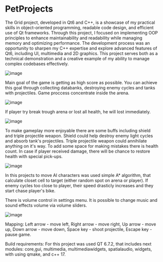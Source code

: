 # PetProjects

The Grid project, developed in Qt6 and C++, is a showcase of my practical skills in object-oriented programming, readable code design, and efficient use of Qt frameworks. Through this project, I focused on implementing OOP principles to enhance maintainability and readability while managing memory and optimizing performance. The development process was an opportunity to sharpen my C++ expertise and explore advanced features of Qt6, including UI, multimedia and 2D graphics. This project serves both as a technical demonstration and a creative example of my ability to manage complex codebases effectively.

![image](https://github.com/user-attachments/assets/7e2746a6-d23c-4a73-b2cb-02d62106cc4d)


Main goal of the game is getting as high score as possible. You can achieve this goal through collecting databanks, destroying enemy cycles and tanks with projectiles. Game proccess concentrate inside the arena. 

![image](https://github.com/user-attachments/assets/c4d78794-9105-4ee2-9da9-07440711f162)

If player try break trough arena or lost all health, he will lost immediately.

![image](https://github.com/user-attachments/assets/719a0447-22c9-4258-b582-d1c155bd9f51)

To make gameplay more enjoyable there are some buffs including shield and triple projectile weapon. Shield could help destroy enemy light cycles and absorb tank's projectiles. Triple projectile weapon could annihilate anything on it's way. To add some space for making mistakes there is health count. In case if player received damage, there will be chance to restore health with special pick-ups.

![image](https://github.com/user-attachments/assets/eb3e0193-6784-472e-bbf3-88d36d993f4f)

In this projects to move AI characters was used simple A* algorithm, that calculate closet cell to target (either random spot on arena or player). If enemy cycles too close to player, their speed drasticly increases and they start chase player's bike. 

There is volume control in settings menu. It is possible to change music and sound effects volume via volume sliders.

![image](https://github.com/user-attachments/assets/ee8416c5-0703-4948-9794-5a9d32a20d5a)

Mapping:
Left arrow - move left,
Right arrow - move right,
Up arrow - move up,
Down arrow - move down,
Space key - shoot projectile,
Escape key - pause game.

Build requirements:
For this project was used QT 6.7.2, that includes next modules: core,gui, multimedia, multimediawidgets, spatialaudio, widgets, with using qmake, and c++ 17.



